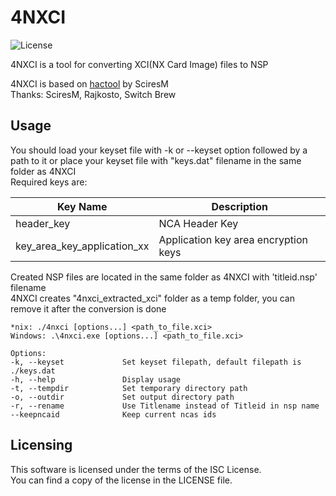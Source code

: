 # 4NXCI

![License](https://img.shields.io/badge/license-ISC-blue.svg)

4NXCI is a tool for converting XCI(NX Card Image) files to NSP  

4NXCI is based on [hactool](https://github.com/SciresM/hactool) by SciresM  
Thanks: SciresM, Rajkosto, Switch Brew

## Usage

You should load your keyset file with -k or --keyset option followed by a path to it or place your keyset file with "keys.dat" filename in the same folder as 4NXCI  
Required keys are:  

Key Name | Description
-------- | -----------
header_key | NCA Header Key
key_area_key_application_xx | Application key area encryption keys

Created NSP files are located in the same folder as 4NXCI with 'titleid.nsp' filename  
4NXCI creates "4nxci_extracted_xci" folder as a temp folder, you can remove it after the conversion is done

```
*nix: ./4nxci [options...] <path_to_file.xci>  
Windows: .\4nxci.exe [options...] <path_to_file.xci>  
  
Options:  
-k, --keyset             Set keyset filepath, default filepath is ./keys.dat  
-h, --help               Display usage  
-t, --tempdir            Set temporary directory path  
-o, --outdir             Set output directory path  
-r, --rename             Use Titlename instead of Titleid in nsp name  
--keepncaid              Keep current ncas ids
```

## Licensing

This software is licensed under the terms of the ISC License.  
You can find a copy of the license in the LICENSE file.
